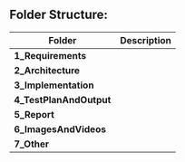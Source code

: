 
## Folder Structure:
|Folder|Description|
|------|-----------|
|**1_Requirements**| |
|**2_Architecture**| |
|**3_Implementation**| |
|**4_TestPlanAndOutput**| |
|**5_Report**| |
|**6_ImagesAndVideos**| |
|**7_Other**| |
